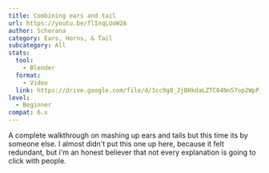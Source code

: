 ```yaml
---
title: Combining ears and tail
url: https://youtu.be/flInqLUoW2A
author: Scherana
category: Ears, Horns, & Tail
subcategory: All
stats:
  tool:
    - Blender
  format:
    - Video
  link: https://drive.google.com/file/d/1cc9g8_JjBHkdaLZTC04Nn57op2WpP_n6/view?usp=drive_link
level:
  - Beginner
compat: 6.x
---
```

A complete walkthrough on mashing up ears and tails but this time its by someone else. I almost didn't put this one up here, because it felt redundant, but i'm an honest believer that not every explanation is going to click with people.